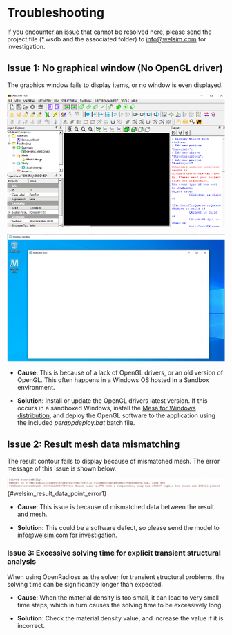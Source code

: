 # Troubleshooting
If you encounter an issue that cannot be resolved here, please send the project file (*.wsdb and the associated folder) to <info@welsim.com> for investigation. 

## Issue 1: No graphical window (No OpenGL driver)
The graphics window fails to display items, or no window is even displayed. 

![finite_element_analysis_welsim_troubleshooting_1](img/7_trouble/opengl_error2.jpg "Graphics window shows all black area, and error message says about OpenGL.")

![finite_element_analysis_welsim_troubleshooting_opengl2](img/7_trouble/opengl_error4.jpg "No windows show up in the MatEditor due to the OpenGL missing.")

* **Cause**: This is because of a lack of OpenGL drivers, or an old version of OpenGL. This often happens in a Windows OS hosted in a Sandbox environment.

* **Solution**: Install or update the OpenGL drivers latest version. If this occurs in a sandboxed Windows, install the [Mesa for Windows distribution](https://github.com/pal1000/mesa-dist-win), and deploy the OpenGL software to the application using the included *perappdeploy.bat* batch file.


## Issue 2: Result mesh data mismatching
The result contour fails to display because of mismatched mesh. The error message of this issue is shown below.

![finite_element_analysis_welsim_result_data_point_error1](img/7_trouble/result_data_point_error1.jpg "Result does not display, and error message says about point data."){#welsim_result_data_point_error1}

* **Cause**: This issue is because of mismatched data between the result and mesh.

* **Solution**: This could be a software defect, so please send the model to [info@welsim.com](mailto:info@welsim.com) for investigation.


### Issue 3: Excessive solving time for explicit transient structural analysis
When using OpenRadioss as the solver for transient structural problems, the solving time can be significantly longer than expected.

* **Cause**: When the material density is too small, it can lead to very small time steps, which in turn causes the solving time to be excessively long.

* **Solution**: Check the material density value, and increase the value if it is incorrect.

